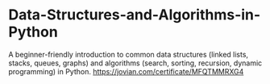 # Data-Structures-and-Algorithms-in-Python
A beginner-friendly introduction to common data structures (linked lists, stacks, queues, graphs) and algorithms (search, sorting, recursion, dynamic programming) in Python.
https://jovian.com/certificate/MFQTMMRXG4
